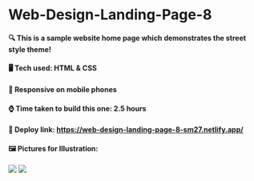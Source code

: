 # Web-Design-Landing-Page-8

#### :mag: This is a sample website home page which demonstrates the street style theme!

#### 🖥️ Tech used: HTML & CSS

#### 📱 Responsive on mobile phones

#### :watch: Time taken to build this one: 2.5 hours

#### :paperclip: Deploy link: **https://web-design-landing-page-8-sm27.netlify.app/**

#### 🖼️ Pictures for Illustration:
![](https://cdn.discordapp.com/attachments/663324452934778880/1030197783015198800/Screenshot_2022-10-14_004630.jpg)
![](https://cdn.discordapp.com/attachments/663324452934778880/1030197248799293480/Screenshot_20221014-004555.jpg)
